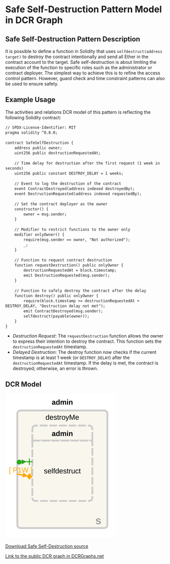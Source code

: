 # Safe Self-Destruction Pattern Model in DCR Graph

## Safe Self-Destruction Pattern Description

It is possible to define a function in Solidity that uses `selfdestruct(address target)` to destroy the contract intentionally and send all Ether in the contract account to the target. Safe self-destruction is about limiting the execution of the function to specific roles such as the administrator or contract deployer. The simplest way to achieve this is to refine the access control pattern. However, guard check and time constraint patterns can also be used to ensure safety.

## Example Usage

The activities and relations DCR model of this pattern is reflecting the following Solidity contract:

    // SPDX-License-Identifier: MIT
    pragma solidity ^0.8.0;

    contract SafeSelfDestruction {
        address public owner;
        uint256 public destructionRequestedAt;

        // Time delay for destruction after the first request (1 week in seconds)
        uint256 public constant DESTROY_DELAY = 1 weeks;

        // Event to log the destruction of the contract
        event ContractDestroyed(address indexed destroyedBy);
        event DestructionRequested(address indexed requestedBy);

        // Set the contract deployer as the owner
        constructor() {
            owner = msg.sender;
        }

        // Modifier to restrict functions to the owner only
        modifier onlyOwner() {
            require(msg.sender == owner, "Not authorized");
            _;
        }

        // Function to request contract destruction
        function requestDestruction() public onlyOwner {
            destructionRequestedAt = block.timestamp;
            emit DestructionRequested(msg.sender);
        }

        // Function to safely destroy the contract after the delay
        function destroy() public onlyOwner {
            require(block.timestamp >= destructionRequestedAt + DESTROY_DELAY, "Destruction delay not met");
            emit ContractDestroyed(msg.sender);
            selfdestruct(payable(owner));
        }
    }

- _Destruction Request_: The `requestDestruction` function allows the owner to express their intention to destroy the contract. This function sets the `destructionRequestedAt` timestamp.
- _Delayed Destruction_: The destroy function now checks if the current timestamp is at least 1 week (or `DESTROY_DELAY`) after the `destructionRequestedAt` timestamp. If the delay is met, the contract is destroyed; otherwise, an error is thrown.

## DCR Model

![Safe Self-Destruction](/svg/safe-self-destruction.svg)

[Download Safe Self-Destruction source](/src/safe-self-destruction.xml)

[Link to the public DCR graph in DCRGraphs.net](https://dcrgraphs.net/tool/main/Graph?id=35fa88cb-1bfb-4aad-97bd-e2ae9c8be5fb)
